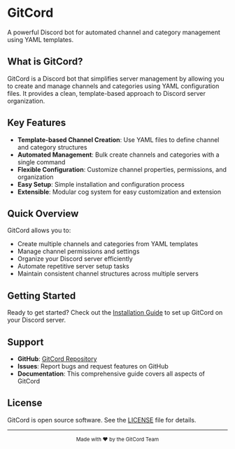 # GitCord

A powerful Discord bot for automated channel and category management using YAML templates.

## What is GitCord?

GitCord is a Discord bot that simplifies server management by allowing you to create and manage channels and categories using YAML configuration files. It provides a clean, template-based approach to Discord server organization.

## Key Features

- **Template-based Channel Creation**: Use YAML files to define channel and category structures
- **Automated Management**: Bulk create channels and categories with a single command
- **Flexible Configuration**: Customize channel properties, permissions, and organization
- **Easy Setup**: Simple installation and configuration process
- **Extensible**: Modular cog system for easy customization and extension

## Quick Overview

GitCord allows you to:

- Create multiple channels and categories from YAML templates
- Manage channel permissions and settings
- Organize your Discord server efficiently
- Automate repetitive server setup tasks
- Maintain consistent channel structures across multiple servers

## Getting Started

Ready to get started? Check out the [Installation Guide](./getting-started/installation.md) to set up GitCord on your Discord server.

## Support

- **GitHub**: [GitCord Repository](https://github.com/evolvewithevan/gitcord)
- **Issues**: Report bugs and request features on GitHub
- **Documentation**: This comprehensive guide covers all aspects of GitCord

## License

GitCord is open source software. See the [LICENSE](../LICENSE) file for details. 

---

<p align="center">
  <sub>Made with ❤️ by the GitCord Team</sub>
</p
